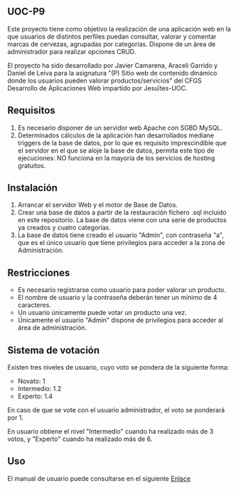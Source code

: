 ## UOC-P9

Este proyecto tiene como objetivo la realización de una aplicación web en la que usuarios de distintos perfiles puedan consultar, valorar y comentar marcas de cervezas, agrupadas por categorías. Dispone de un área de administrador para realizar opciones CRUD.

El proyecto ha sido desarrollado por Javier Camarena, Araceli Garrido y Daniel de Leiva para la asignatura "(P) Sitio web de contenido dinámico donde los usuarios pueden valorar productos/servicios" del CFGS Desarrollo de Aplicaciones Web impartido por Jesuïtes-UOC.

## Requisitos

1) Es necesario disponer de un servidor web Apache con SGBD MySQL.
2) Determinados cálculos de la aplicación han desarrollados mediane triggers de la base de datos, por lo que es requisito imprescindible que el servidor en el que se aloje la base de datos, permita este tipo de ejecuciones: NO funciona en la mayoría de los servicios de hosting gratuitos.

## Instalación

1) Arrancar el servidor Web y el motor de Base de Datos.
2) Crear una base de datos a partir de la restauración fichero .sql incluido en este repositorio. La base de datos viene con una serie de productos ya creados y cuatro categorías.
3) La base de datos tiene creado el usuario "Admin", con contraseña "a", que es el único usuario que tiene privilegios para acceder a la zona de Administración.

## Restricciones

<ul>
<li type="circle">Es necesario registrarse como usuario para poder valorar un producto.</li>
<li type="circle">El nombre de usuario y la contraseña deberán tener un mínimo de 4 caracteres.</li>
<li type="circle">Un usuario únicamente puede votar un producto una vez.</li>
<li type="circle">Únicamente el usuario "Admin" dispone de privilegios para acceder al área de administración.</li>
</ul>

## Sistema de votación

Existen tres niveles de usuario, cuyo voto se pondera de la siguiente forma:

<ul>
<li type="circle">Novato: 1</li>
<li type="circle">Intermedio: 1.2</li>
<li type="circle">Experto: 1.4</li>
</ul>

En caso de que se vote con el usuario administrador, el voto se ponderará por 1.

En usuario obtiene el nivel "Intermedio" cuando ha realizado más de 3 votos, y "Experto" cuando ha realizado más de 6.


## Uso

El manual de usuario puede consultarse en el siguiente <a href= "https://docs.google.com/document/d/1NEfkWh-FWLmWS7ZB7KeulE5zqWd4WgdDZMdmAYUsJ6w/edit?usp=sharing" target="_blank">Enlace</a>
